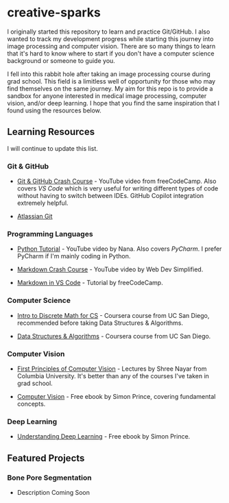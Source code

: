 # creative-sparks

I originally started this repository to learn and practice Git/GitHub. I also wanted to track my development progress while starting this journey into image processing and computer vision. There are so many things to learn that it's hard to know where to start if you don't have a computer science background or someone to guide you.

I fell into this rabbit hole after taking an image processing course during grad school. This field is a limitless well of opportunity for those who may find themselves on the same journey. My aim for this repo is to provide a sandbox for anyone interested in medical image processing, computer vision, and/or deep learning. I hope that you find the same inspiration that I found using the resources below.  

## Learning Resources

I will continue to update this list.

### Git & GitHub

* [Git & GitHub Crash Course](https://youtu.be/RGOj5yH7evk?si=k4wBV5-vBJKGbdm0) - YouTube video from freeCodeCamp. Also covers *VS Code* which is very useful for writing different types of code without having to switch between IDEs. GitHub Copilot integration extremely helpful.

* [Atlassian Git](https://www.atlassian.com/git)

### Programming Languages

* [Python Tutorial](https://youtu.be/t8pPdKYpowI?si=7jN4-_nY_vNRMvTV) - YouTube video by Nana. Also covers *PyCharm*. I prefer PyCharm if I'm mainly coding in Python.

* [Markdown Crash Course](https://youtu.be/_PPWWRV6gbA?si=BYYi4Sep-faI4HmK) - YouTube video by Web Dev Simplified.

* [Markdown in VS Code](https://www.freecodecamp.org/news/how-to-use-markdown-in-vscode/) - Tutorial by freeCodeCamp.

### Computer Science

* [Intro to Discrete Math for CS](https://www.coursera.org/specializations/discrete-mathematics) - Coursera course from UC San Diego, recommended before taking Data Structures & Algorithms.

* [Data Structures & Algorithms](https://www.coursera.org/specializations/data-structures-algorithms) - Coursera course from UC San Diego.

### Computer Vision

* [First Principles of Computer Vision](https://fpcv.cs.columbia.edu/) - Lectures by Shree Nayar from Columbia University. It's better than any of the courses I've taken in grad school.

* [Computer Vision](https://udlbook.github.io/cvbook/) - Free ebook by Simon Prince, covering fundamental concepts.

### Deep Learning

* [Understanding Deep Learning](https://udlbook.github.io/udlbook/) - Free ebook by Simon Prince.

## Featured Projects

### Bone Pore Segmentation

* Description Coming Soon
